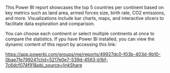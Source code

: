 This Power BI report showcases the top 5 countries per continent based on key metrics such as land area, armed forces size, birth rate, CO2 emissions, and more. Visualizations include bar charts, maps, and interactive slicers to facilitate data exploration and comparison.

You can choose each continent or select multiple continents at once to compare the statistics. 
If ypu have Power BI installed, you can view the dynamic content of this report by accessing this link:

https://app.powerbi.com/groups/me/reports/49927dc0-f03b-403d-9b10-0bae7fe79924?ctid=5217e0e7-539d-4563-b1bf-7c6dcf074f91&pbi_source=linkShare
